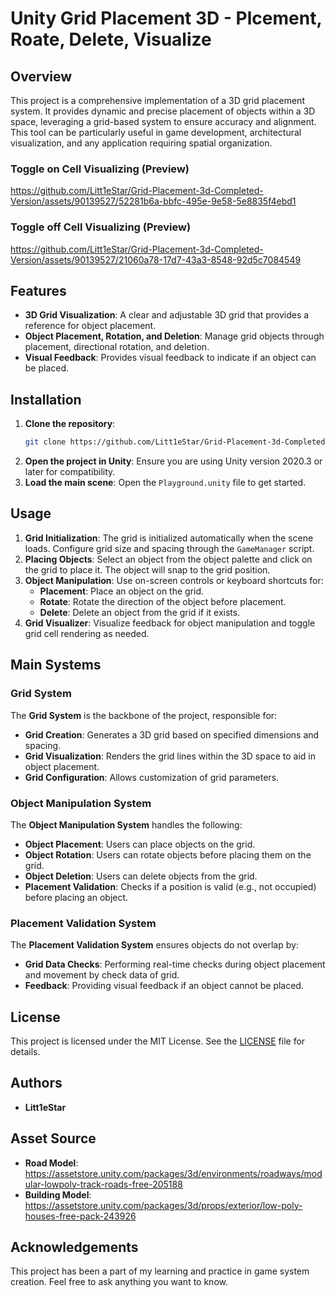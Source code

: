 
# Unity Grid Placement 3D - Plcement, Roate, Delete, Visualize

## Overview
This project is a comprehensive implementation of a 3D grid placement system. It provides dynamic and precise placement of objects within a 3D space, leveraging a grid-based system to ensure accuracy and alignment. This tool can be particularly useful in game development, architectural visualization, and any application requiring spatial organization.

### Toggle on Cell Visualizing (Preview)

https://github.com/Litt1eStar/Grid-Placement-3d-Completed-Version/assets/90139527/52281b6a-bbfc-495e-9e58-5e8835f4ebd1

### Toggle off Cell Visualizing (Preview)
https://github.com/Litt1eStar/Grid-Placement-3d-Completed-Version/assets/90139527/21060a78-17d7-43a3-8548-92d5c7084549

## Features
- **3D Grid Visualization**: A clear and adjustable 3D grid that provides a reference for object placement.
- **Object Placement, Rotation, and Deletion**: Manage grid objects through placement, directional rotation, and deletion.
- **Visual Feedback**: Provides visual feedback to indicate if an object can be placed.

## Installation
1. **Clone the repository**:
    ```sh
    git clone https://github.com/Litt1eStar/Grid-Placement-3d-Completed-Version.git
    ```
2. **Open the project in Unity**: Ensure you are using Unity version 2020.3 or later for compatibility.
3. **Load the main scene**: Open the `Playground.unity` file to get started.

## Usage
1. **Grid Initialization**: The grid is initialized automatically when the scene loads. Configure grid size and spacing through the `GameManager` script.
2. **Placing Objects**: Select an object from the object palette and click on the grid to place it. The object will snap to the grid position.
3. **Object Manipulation**: Use on-screen controls or keyboard shortcuts for:
   - **Placement**: Place an object on the grid.
   - **Rotate**: Rotate the direction of the object before placement.
   - **Delete**: Delete an object from the grid if it exists.
4. **Grid Visualizer**: Visualize feedback for object manipulation and toggle grid cell rendering as needed.

## Main Systems

### Grid System
The **Grid System** is the backbone of the project, responsible for:
- **Grid Creation**: Generates a 3D grid based on specified dimensions and spacing.
- **Grid Visualization**: Renders the grid lines within the 3D space to aid in object placement.
- **Grid Configuration**: Allows customization of grid parameters.

### Object Manipulation System
The **Object Manipulation System** handles the following:
- **Object Placement**: Users can place objects on the grid.
- **Object Rotation**: Users can rotate objects before placing them on the grid.
- **Object Deletion**: Users can delete objects from the grid.
- **Placement Validation**: Checks if a position is valid (e.g., not occupied) before placing an object.

### Placement Validation System
The **Placement Validation System** ensures objects do not overlap by:
- **Grid Data Checks**: Performing real-time checks during object placement and movement by check data of grid.
- **Feedback**: Providing visual feedback if an object cannot be placed.

## License
This project is licensed under the MIT License. See the [LICENSE](LICENSE.txt) file for details.

## Authors
- **Litt1eStar**

## Asset Source
- **Road Model**: https://assetstore.unity.com/packages/3d/environments/roadways/modular-lowpoly-track-roads-free-205188
- **Building Model**: https://assetstore.unity.com/packages/3d/props/exterior/low-poly-houses-free-pack-243926
## Acknowledgements
This project has been a part of my learning and practice in game system creation. Feel free to ask anything you want to know.

